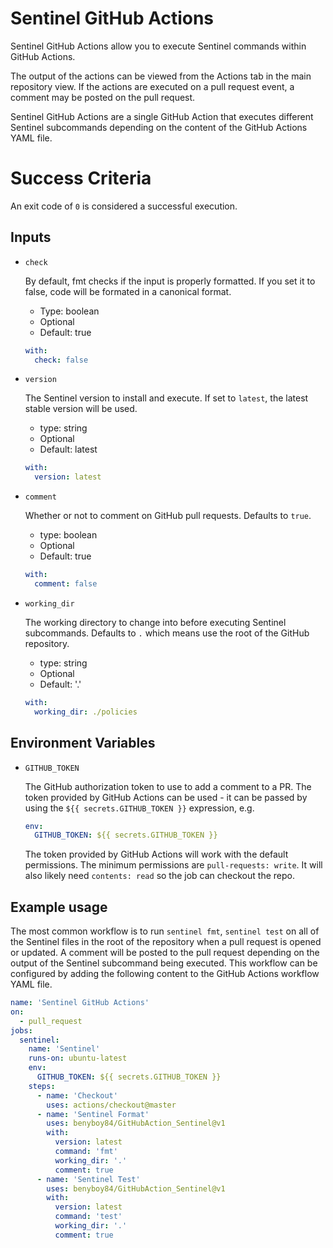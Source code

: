 # Sentinel GitHub Actions

Sentinel GitHub Actions allow you to execute Sentinel commands within GitHub Actions.

The output of the actions can be viewed from the Actions tab in the main repository view. If the actions are executed on a pull request event, a comment may be posted on the pull request.

Sentinel GitHub Actions are a single GitHub Action that executes different Sentinel subcommands depending on the content of the GitHub Actions YAML file.

# Success Criteria

An exit code of `0` is considered a successful execution.

## Inputs

* `check`
    
  By default, fmt checks if the input is properly formatted. If you set it to false, code will be formated in a canonical format.

  - Type: boolean
  - Optional
  - Default: true

  ```yaml
  with:
    check: false
  ```

* `version`

  The Sentinel version to install and execute. If set to `latest`, the latest stable version will be used.

  - type: string
  - Optional
  - Default: latest

  ```yaml
  with:
    version: latest
  ```

* `comment`

  Whether or not to comment on GitHub pull requests. Defaults to `true`.

  - type: boolean
  - Optional
  - Default: true

  ```yaml
  with:
    comment: false
  ```

* `working_dir`

  The working directory to change into before executing Sentinel subcommands. Defaults to `.` which means use the root of the GitHub repository.

  - type: string
  - Optional
  - Default: '.'

  ```yaml
  with:
    working_dir: ./policies
  ```

## Environment Variables

* `GITHUB_TOKEN`

  The GitHub authorization token to use to add a comment to a PR. 
  The token provided by GitHub Actions can be used - it can be passed by
  using the `${{ secrets.GITHUB_TOKEN }}` expression, e.g.

  ```yaml
  env:
    GITHUB_TOKEN: ${{ secrets.GITHUB_TOKEN }}
  ```

  The token provided by GitHub Actions will work with the default permissions.
  The minimum permissions are `pull-requests: write`.
  It will also likely need `contents: read` so the job can checkout the repo.

## Example usage

The most common workflow is to run `sentinel fmt`, `sentinel test` on all of the Sentinel files in the root of the repository when a pull request is opened or updated. A comment will be posted to the pull request depending on the output of the Sentinel subcommand being executed. This workflow can be configured by adding the following content to the GitHub Actions workflow YAML file.

```yaml
name: 'Sentinel GitHub Actions'
on:
  - pull_request
jobs:
  sentinel:
    name: 'Sentinel'
    runs-on: ubuntu-latest
    env:
      GITHUB_TOKEN: ${{ secrets.GITHUB_TOKEN }}
    steps:
      - name: 'Checkout'
        uses: actions/checkout@master
      - name: 'Sentinel Format'
        uses: benyboy84/GitHubAction_Sentinel@v1
        with:
          version: latest
          command: 'fmt'
          working_dir: '.'
          comment: true
      - name: 'Sentinel Test'
        uses: benyboy84/GitHubAction_Sentinel@v1
        with:
          version: latest
          command: 'test'
          working_dir: '.'
          comment: true
```